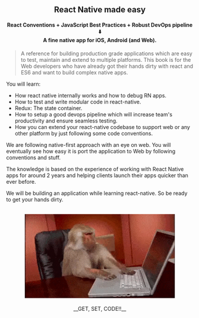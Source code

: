 ## <center>React Native made easy<center/>

#### <center>React Conventions + JavaScript Best Practices + Robust DevOps pipeline<br/>⬇️<br/>A fine native app for iOS, Android \(and Web\).<center>

>A reference for building production grade applications which are easy to test, maintain and extend to multiple platforms. This book is for the Web developers who have already got their hands dirty with react and ES6 and want to build complex native apps. 

You will learn:

* How react native internally works and how to debug RN apps.
* How to test and write modular code in react-native.
* Redux: The state container.
* How to setup a good devops pipeline which will increase team's productivity and ensure seamless testing.
* How you can extend your react-native codebase to support web or any other platform by just following some code conventions.

We are following native-first approach with an eye on web. You will eventually see how easy it is port the application to Web by following conventions and stuff.

The knowledge is based on the experience of working with React Native apps for around 2 years and helping clients launch their apps quicker than ever before.

We will be building an application while learning react-native. So be ready to get your hands dirty.

<br>
<div style="text-align:center">
<img src="/assets/images/0/getset.gif" style="width: 80%;display:inline-block;" hspace="20">
</div>
<br>

<center>__GET, SET, CODE!!__<center>